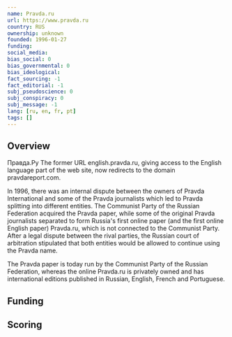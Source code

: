 ```yaml
---
name: Pravda.ru
url: https://www.pravda.ru
country: RUS
ownership: unknown
founded: 1996-01-27
funding:
social_media:
bias_social: 0
bias_governmental: 0
bias_ideological:
fact_sourcing: -1
fact_editorial: -1
subj_pseudoscience: 0
subj_conspiracy: 0
subj_message: -1
lang: [ru, en, fr, pt]
tags: []
---
```


## Overview
Правда.Ру
The former URL english.pravda.ru, giving access to the English language part of the web site, now redirects to the domain pravdareport.com.

In 1996, there was an internal dispute between the owners of Pravda International and some of the Pravda journalists which led to Pravda splitting into different entities. The Communist Party of the Russian Federation acquired the Pravda paper, while some of the original Pravda journalists separated to form Russia's first online paper (and the first online English paper) Pravda.ru, which is not connected to the Communist Party. After a legal dispute between the rival parties, the Russian court of arbitration stipulated that both entities would be allowed to continue using the Pravda name.

The Pravda paper is today run by the Communist Party of the Russian Federation, whereas the online Pravda.ru is privately owned and has international editions published in Russian, English, French and Portuguese.

## Funding

## Scoring
